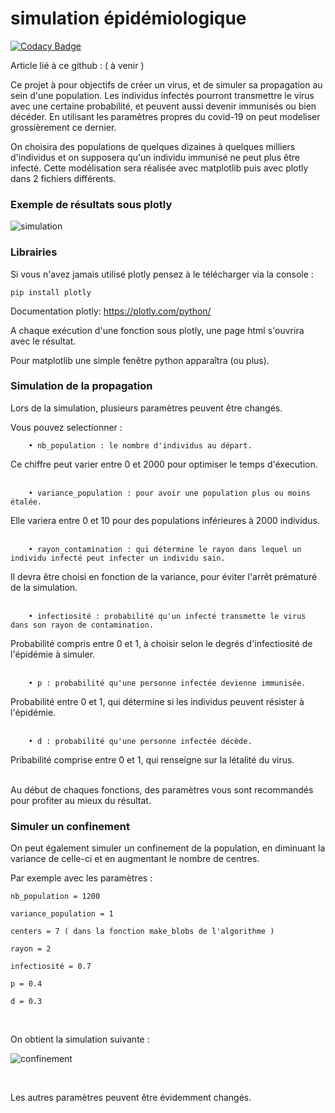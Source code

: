 
# simulation épidémiologique 

[![Codacy Badge](https://api.codacy.com/project/badge/Grade/1be197d831a742f5af9d86e04a70721f)](https://app.codacy.com/manual/antoninlefevre45/simulation_virus_covid-19?utm_source=github.com&utm_medium=referral&utm_content=antonin-lfv/simulation_virus_covid-19&utm_campaign=Badge_Grade_Dashboard)

Article lié à ce github : ( à venir )

Ce projet à pour objectifs de créer un virus, et de simuler sa propagation au sein d'une population. Les individus infectés pourront transmettre le virus avec une certaine probabilité, et peuvent aussi devenir immunisés ou bien décéder. 
En utilisant les paramètres propres du covid-19 on peut modeliser grossièrement ce dernier.

On choisira des populations de quelques dizaines à quelques milliers d'individus et on supposera qu'un individu immunisé ne peut plus être infecté.
Cette modélisation sera réalisée avec matplotlib puis avec plotly dans 2 fichiers différents.
<br/>

### Exemple de résultats sous plotly 

![simulation](https://user-images.githubusercontent.com/63207451/87425516-11c8b800-c5de-11ea-855a-641e82b8ee96.png)
<br/>

### Librairies 

Si vous n'avez jamais utilisé plotly pensez à le télécharger via la console :


	pip install plotly


Documentation plotly: <https://plotly.com/python/>

A chaque exécution d'une fonction sous plotly, une page html s'ouvrira avec le résultat.

Pour matplotlib une simple fenêtre python apparaîtra (ou plus).
<br/>

### Simulation de la propagation

Lors de la simulation, plusieurs paramètres peuvent être changés.

Vous pouvez selectionner :
  
		• nb_population : le nombre d'individus au départ. 

Ce chiffre peut varier entre 0 et 2000 pour optimiser le temps d'éxecution.<br/><br/>
  
		• variance_population : pour avoir une population plus ou moins étalée. 

Elle variera entre 0 et 10 pour des populations inférieures à 2000 individus.<br/><br/>
 
 		• rayon_contamination : qui détermine le rayon dans lequel un individu infecté peut infecter un individu sain. 

Il devra être choisi en fonction de la variance, pour éviter l'arrêt prématuré de la simulation.<br/><br/>
  
		• infectiosité : probabilité qu'un infecté transmette le virus dans son rayon de contamination. 

Probabilité compris entre 0 et 1, à choisir selon le degrés d'infectiosité de l'épidémie à simuler.<br/><br/>

		• p : probabilité qu'une personne infectée devienne immunisée. 
	
Probabilité entre 0 et 1, qui détermine si les individus peuvent résister à l'épidémie.<br/><br/>
	  
		• d : probabilité qu'une personne infectée décède.    

Pribabilité comprise entre 0 et 1, qui renseigne sur la létalité du virus.<br/><br/>

Au début de chaques fonctions, des paramètres vous sont recommandés pour profiter au mieux du résultat. 
<br/>

### Simuler un confinement 

On peut également simuler un confinement de la population, en diminuant la variance de celle-ci et en augmentant le nombre de centres.<br/>

Par exemple avec les paramètres :

	nb_population = 1200
	
	variance_population = 1
	
	centers = 7 ( dans la fonction make_blobs de l'algorithme )
	
	rayon = 2
	
	infectiosité = 0.7
	
	p = 0.4
	
	d = 0.3

<br/>

On obtient la simulation suivante :

![confinement](https://user-images.githubusercontent.com/63207451/95127775-d5c66e80-0758-11eb-9a50-2f7285ea596f.png)

<br/>

Les autres paramètres peuvent être évidemment changés.

